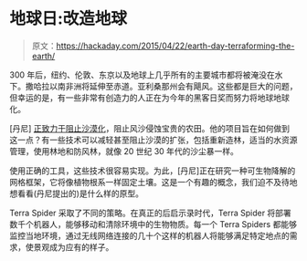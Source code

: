 # 地球日:改造地球

> 原文：<https://hackaday.com/2015/04/22/earth-day-terraforming-the-earth/>

300 年后，纽约、伦敦、东京以及地球上几乎所有的主要城市都将被淹没在水下。撒哈拉以南非洲将延伸至赤道。亚利桑那州会有飓风。这些都是巨大的问题，但幸运的是，有一些非常有创造力的人正在为今年的黑客日奖而努力将地球地球化。

[丹尼] [正致力于阻止沙漠化](https://hackaday.io/project/4666-stopping-desertification)，阻止风沙侵蚀宝贵的农田。他的项目旨在如何做到这一点？有一些技术可以减轻甚至阻止沙漠的扩张，包括重新造林，适当的水资源管理，使用林地和防风林，就像 20 世纪 30 年代的沙尘暴一样。

使用正确的工具，这些技术很容易实现。为此，[丹尼]正在研究一种可生物降解的网格框架，它将像植物根系一样固定土壤。这是一个有趣的概念，我们迫不及待地想看看(丹尼提出的)是什么样的原型。

Terra Spider 采取了不同的策略。在真正的后启示录时代，Terra Spider 将部署数千个机器人，能够移动和清除环境中的生物物质。每一个 Terra Spiders 都能够监控当地环境，通过无线网络连接的几十个这样的机器人将能够满足特定地点的需求，使景观成为应有的样子。